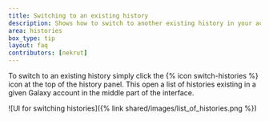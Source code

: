 ```yaml
---
title: Switching to an existing history
description: Shows how to switch to another existing history in your account
area: histories
box_type: tip
layout: faq
contributors: [nekrut]
---
```


To switch to an existing history simply click the {% icon switch-histories %} icon at the top of the history panel. This open a list of histories existing in a given Galaxy account in the middle part of the interface.

![UI for switching histories]({% link shared/images/list_of_histories.png %})
